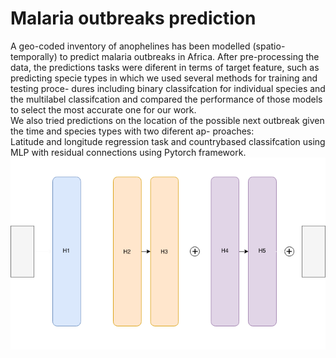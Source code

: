 # Malaria outbreaks prediction

A geo-coded inventory of anophelines has been modelled (spatio-temporally)
to predict malaria outbreaks in Africa. After pre-processing the data, the
predictions tasks were diferent in terms of target feature, such as predicting
specie types in which we used several methods for training and testing proce-
dures including binary classifcation for individual species and the multilabel
classifcation and compared the performance of those models to select the
most accurate one for our work. <br /> 
We also tried predictions on the location of the possible next outbreak given the time and species types with two diferent ap-
proaches:<br /> 
Latitude and longitude regression task and countrybased classifcation
using MLP with residual connections using Pytorch framework.<br />
![network architecure](https://github.com/mustafaghali/malaria_outbreaks_prediction/blob/master/modeling/Net-Dark.png)
